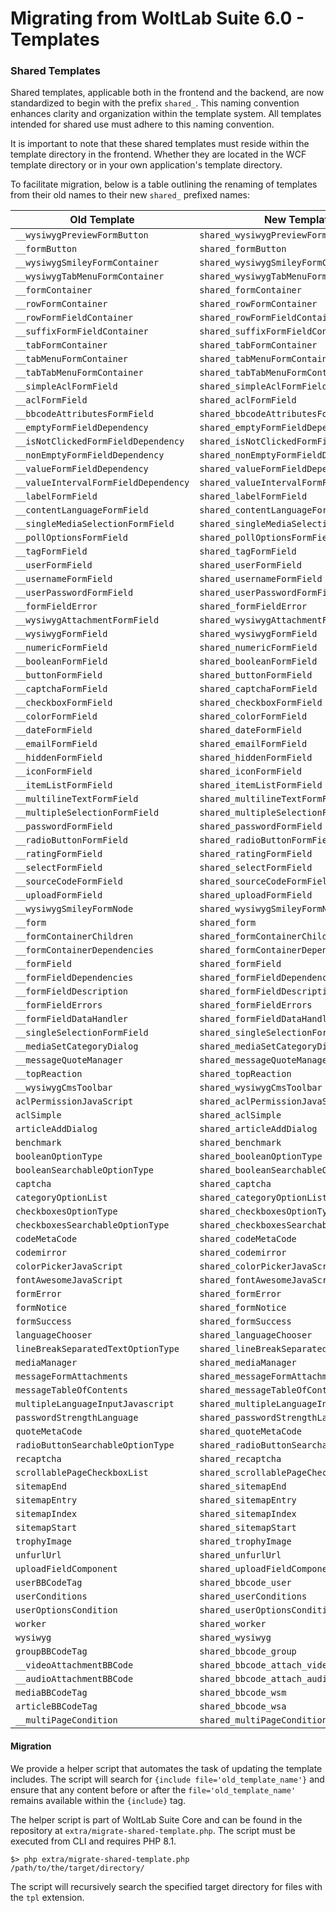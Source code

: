 # Migrating from WoltLab Suite 6.0 - Templates

### Shared Templates

Shared templates, applicable both in the frontend and the backend, are now standardized to begin with the
prefix `shared_`.
This naming convention enhances clarity and organization within the template system. All templates intended for shared
use must adhere to this naming convention.

It is important to note that these shared templates must reside within the template directory in the frontend. Whether
they are located in the WCF template directory or in your own application's template directory.

To facilitate migration, below is a table outlining the renaming of templates from their old names to their
new `shared_` prefixed names:

| Old Template                         | New Template                              |
|--------------------------------------|-------------------------------------------|
| `__wysiwygPreviewFormButton`         | `shared_wysiwygPreviewFormButton`         |
| `__formButton`                       | `shared_formButton`                       |
| `__wysiwygSmileyFormContainer`       | `shared_wysiwygSmileyFormContainer`       |
| `__wysiwygTabMenuFormContainer`      | `shared_wysiwygTabMenuFormContainer`      |
| `__formContainer`                    | `shared_formContainer`                    |
| `__rowFormContainer`                 | `shared_rowFormContainer`                 |
| `__rowFormFieldContainer`            | `shared_rowFormFieldContainer`            |
| `__suffixFormFieldContainer`         | `shared_suffixFormFieldContainer`         |
| `__tabFormContainer`                 | `shared_tabFormContainer`                 |
| `__tabMenuFormContainer`             | `shared_tabMenuFormContainer`             |
| `__tabTabMenuFormContainer`          | `shared_tabTabMenuFormContainer`          |
| `__simpleAclFormField`               | `shared_simpleAclFormField`               |
| `__aclFormField`                     | `shared_aclFormField`                     |
| `__bbcodeAttributesFormField`        | `shared_bbcodeAttributesFormField`        |
| `__emptyFormFieldDependency`         | `shared_emptyFormFieldDependency`         |
| `__isNotClickedFormFieldDependency`  | `shared_isNotClickedFormFieldDependency`  |
| `__nonEmptyFormFieldDependency`      | `shared_nonEmptyFormFieldDependency`      |
| `__valueFormFieldDependency`         | `shared_valueFormFieldDependency`         |
| `__valueIntervalFormFieldDependency` | `shared_valueIntervalFormFieldDependency` |
| `__labelFormField`                   | `shared_labelFormField`                   |
| `__contentLanguageFormField`         | `shared_contentLanguageFormField`         |
| `__singleMediaSelectionFormField`    | `shared_singleMediaSelectionFormField`    |
| `__pollOptionsFormField`             | `shared_pollOptionsFormField`             |
| `__tagFormField`                     | `shared_tagFormField`                     |
| `__userFormField`                    | `shared_userFormField`                    |
| `__usernameFormField`                | `shared_usernameFormField`                |
| `__userPasswordFormField`            | `shared_userPasswordFormField`            |
| `__formFieldError`                   | `shared_formFieldError`                   |
| `__wysiwygAttachmentFormField`       | `shared_wysiwygAttachmentFormField`       |
| `__wysiwygFormField`                 | `shared_wysiwygFormField`                 |
| `__numericFormField`                 | `shared_numericFormField`                 |
| `__booleanFormField`                 | `shared_booleanFormField`                 |
| `__buttonFormField`                  | `shared_buttonFormField`                  |
| `__captchaFormField`                 | `shared_captchaFormField`                 |
| `__checkboxFormField`                | `shared_checkboxFormField`                |
| `__colorFormField`                   | `shared_colorFormField`                   |
| `__dateFormField`                    | `shared_dateFormField`                    |
| `__emailFormField`                   | `shared_emailFormField`                   |
| `__hiddenFormField`                  | `shared_hiddenFormField`                  |
| `__iconFormField`                    | `shared_iconFormField`                    |
| `__itemListFormField`                | `shared_itemListFormField`                |
| `__multilineTextFormField`           | `shared_multilineTextFormField`           |
| `__multipleSelectionFormField`       | `shared_multipleSelectionFormField`       |
| `__passwordFormField`                | `shared_passwordFormField`                |
| `__radioButtonFormField`             | `shared_radioButtonFormField`             |
| `__ratingFormField`                  | `shared_ratingFormField`                  |
| `__selectFormField`                  | `shared_selectFormField`                  |
| `__sourceCodeFormField`              | `shared_sourceCodeFormField`              |
| `__uploadFormField`                  | `shared_uploadFormField`                  |
| `__wysiwygSmileyFormNode`            | `shared_wysiwygSmileyFormNode`            |
| `__form`                             | `shared_form`                             |
| `__formContainerChildren`            | `shared_formContainerChildren`            |
| `__formContainerDependencies`        | `shared_formContainerDependencies`        |
| `__formField`                        | `shared_formField`                        |
| `__formFieldDependencies`            | `shared_formFieldDependencies`            |
| `__formFieldDescription`             | `shared_formFieldDescription`             |
| `__formFieldErrors`                  | `shared_formFieldErrors`                  |
| `__formFieldDataHandler`             | `shared_formFieldDataHandler`             |
| `__singleSelectionFormField`         | `shared_singleSelectionFormField`         |
| `__mediaSetCategoryDialog`           | `shared_mediaSetCategoryDialog`           |
| `__messageQuoteManager`              | `shared_messageQuoteManager`              |
| `__topReaction`                      | `shared_topReaction`                      |
| `__wysiwygCmsToolbar`                | `shared_wysiwygCmsToolbar`                |
| `aclPermissionJavaScript`            | `shared_aclPermissionJavaScript`          |
| `aclSimple`                          | `shared_aclSimple`                        |
| `articleAddDialog`                   | `shared_articleAddDialog`                 |
| `benchmark`                          | `shared_benchmark`                        |
| `booleanOptionType`                  | `shared_booleanOptionType`                |
| `booleanSearchableOptionType`        | `shared_booleanSearchableOptionType`      |
| `captcha`                            | `shared_captcha`                          |
| `categoryOptionList`                 | `shared_categoryOptionList`               |
| `checkboxesOptionType`               | `shared_checkboxesOptionType`             |
| `checkboxesSearchableOptionType`     | `shared_checkboxesSearchableOptionType`   |
| `codeMetaCode`                       | `shared_codeMetaCode`                     |
| `codemirror`                         | `shared_codemirror`                       |
| `colorPickerJavaScript`              | `shared_colorPickerJavaScript`            |
| `fontAwesomeJavaScript`              | `shared_fontAwesomeJavaScript`            |
| `formError`                          | `shared_formError`                        |
| `formNotice`                         | `shared_formNotice`                       |
| `formSuccess`                        | `shared_formSuccess`                      |
| `languageChooser`                    | `shared_languageChooser`                  |
| `lineBreakSeparatedTextOptionType`   | `shared_lineBreakSeparatedTextOptionType` |
| `mediaManager`                       | `shared_mediaManager`                     |
| `messageFormAttachments`             | `shared_messageFormAttachments`           |
| `messageTableOfContents`             | `shared_messageTableOfContents`           |
| `multipleLanguageInputJavascript`    | `shared_multipleLanguageInputJavascript`  |
| `passwordStrengthLanguage`           | `shared_passwordStrengthLanguage`         |
| `quoteMetaCode`                      | `shared_quoteMetaCode`                    |
| `radioButtonSearchableOptionType`    | `shared_radioButtonSearchableOptionType`  |
| `recaptcha`                          | `shared_recaptcha`                        |
| `scrollablePageCheckboxList`         | `shared_scrollablePageCheckboxList`       |
| `sitemapEnd`                         | `shared_sitemapEnd`                       |
| `sitemapEntry`                       | `shared_sitemapEntry`                     |
| `sitemapIndex`                       | `shared_sitemapIndex`                     |
| `sitemapStart`                       | `shared_sitemapStart`                     |
| `trophyImage`                        | `shared_trophyImage`                      |
| `unfurlUrl`                          | `shared_unfurlUrl`                        |
| `uploadFieldComponent`               | `shared_uploadFieldComponent`             |
| `userBBCodeTag`                      | `shared_bbcode_user`                      |
| `userConditions`                     | `shared_userConditions`                   |
| `userOptionsCondition`               | `shared_userOptionsCondition`             |
| `worker`                             | `shared_worker`                           |
| `wysiwyg`                            | `shared_wysiwyg`                          |
| `groupBBCodeTag`                     | `shared_bbcode_group`                     |
| `__videoAttachmentBBCode`            | `shared_bbcode_attach_video`              |
| `__audioAttachmentBBCode`            | `shared_bbcode_attach_audio`              |
| `mediaBBCodeTag`                     | `shared_bbcode_wsm`                       |
| `articleBBCodeTag`                   | `shared_bbcode_wsa`                       |
| `__multiPageCondition`               | `shared_multiPageCondition`               |

#### Migration

We provide a helper script that automates the task of updating the template includes. The script will search
for `{include file='old_template_name'}` and ensure that any content before or after
the `file='old_template_name'` remains available within the `{include}` tag.

The helper script is part of WoltLab Suite Core and can be found in the repository
at `extra/migrate-shared-template.php`. The script must be executed from CLI and requires PHP 8.1.

```shell
$> php extra/migrate-shared-template.php /path/to/the/target/directory/
```

The script will recursively search the specified target directory for files with the `tpl` extension.
